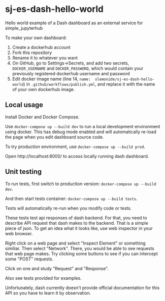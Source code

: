 # sj-es-dash-hello-world
Hello world example of a Dash dashboard as an external service for simple_jupyterhub

To make your own dashboard:
1. Create a dockerhub account
2. Fork this repository
3. Rename it to whatever you want
4. On GitHub, go to Settings->Secrets, and add two secrets, `DOCKER_USERNAME` and `DOCKER_PASSWORD`, which
would contain your previously registered dockerhub username and password
5. Edit docker image name (line 14, `name:  slemonide/sj-es-dash-hello-world`) in `.github/workflows/publish.yml`,
and replace it with the name of your own dockerhub image.

## Local usage

Install Docker and Docker Compose.

Use `docker-compose up --build dev` to run a local development environment using docker.
This has debug mode enabled and will automatically re-load the page when you edit
dashboard source code.

To try production environment, use `docker-compose up --build prod`.

Open http://localhost:8000/ to access locally running dash dashboard.

## Unit testing

To run tests, first switch to production version: `docker-compose up --build dev`.

And then start tests container: `docker-compose up --build tests`.

Tests will automatically re-run when you modify code or tests.

These tests test api responses of dash backend. For that, you need
to describe API request that dash makes to the backend. That is a simple
piece of json. To get an idea what it looks like, use web inspector in
your web browser.

Right click on a web page and select "Inspect Element" or something similiar.
Then select "Network". There, you would be able to see requests that web page
makes. Try clicking some buttons to see if you can intercept some "POST" requests.

Click on one and study "Request" and "Response".

Also see tests provided for examples.

Unfortunately, dash currently doesn't provide official documentation for this API
so you have to learn it by observation.

